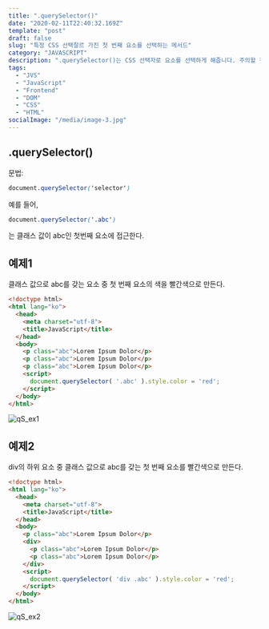 ```yaml
---
title: ".querySelector()"
date: "2020-02-11T22:40:32.169Z"
template: "post"
draft: false
slug: "특정 CSS 선택잘르 가진 첫 번째 요소를 선택하는 메서드"
category: "JAVASCRIPT"
description: ".querySelector()는 CSS 선택자로 요소를 선택하게 해줍니다. 주의할 점은 선택자에 해당하는 첫번째 요소만 선택한다는 것입니다."
tags:
  - "JVS"
  - "JavaScript"
  - "Frontend"
  - "DOM"
  - "CSS"
  - "HTML"
socialImage: "/media/image-3.jpg"
---
```


## .querySelector()

문법:
```css
document.querySelector('selector')
````

예를 들어, 
````css
document.querySelector('.abc')
````
는 클래스 값이 abc인 첫번째 요소에 접근한다.

## 예제1

클래스 값으로 abc를 갖는 요소 중 첫 번째 요소의 색을 빨간색으로 만든다.

```html
<!doctype html>
<html lang="ko">
  <head>
    <meta charset="utf-8">
    <title>JavaScript</title>
  </head>
  <body>
    <p class="abc">Lorem Ipsum Dolor</p>
    <p class="abc">Lorem Ipsum Dolor</p>
    <p class="abc">Lorem Ipsum Dolor</p>
    <script>
      document.querySelector( '.abc' ).style.color = 'red';
    </script>
  </body>
</html>
```

![qS_ex1](https://www.codingfactory.net/wp-content/uploads/JavaScript-querySelector-01.png)


## 예제2

div의 하위 요소 중 클래스 값으로 abc를 갖는 첫 번째 요소를 빨간색으로 만든다.

```html
<!doctype html>
<html lang="ko">
  <head>
    <meta charset="utf-8">
    <title>JavaScript</title>
  </head>
  <body>
    <p class="abc">Lorem Ipsum Dolor</p>
    <div>
      <p class="abc">Lorem Ipsum Dolor</p>
      <p class="abc">Lorem Ipsum Dolor</p>
    </div>
    <script>
      document.querySelector( 'div .abc' ).style.color = 'red';
    </script>
  </body>
</html>
```

![qS_ex2](https://www.codingfactory.net/wp-content/uploads/JavaScript-querySelector-02.png)
